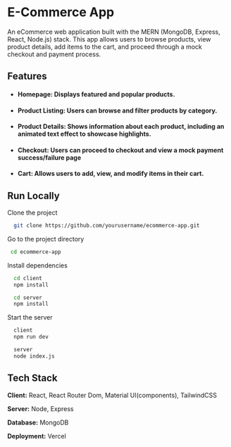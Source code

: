 
# E-Commerce App

An eCommerce web application built with the MERN (MongoDB, Express, React, Node.js) stack. This app allows users to browse products, view product details, add items to the cart, and proceed through a mock checkout and payment process.

## Features

- #### Homepage: Displays featured and popular products.

- #### Product Listing: Users can browse and filter products by category.

- #### Product Details: Shows information about each product, including an animated text effect to showcase highlights.

- #### Checkout: Users can proceed to checkout and view a mock payment success/failure page

- #### Cart: Allows users to add, view, and modify items in their cart.


## Run Locally

Clone the project

```bash
  git clone https://github.com/yourusername/ecommerce-app.git


```

Go to the project directory

```bash
 cd ecommerce-app
```

Install dependencies

```bash
  cd client
  npm install
```
```bash
  cd server
  npm install
```

Start the server

```bash
  client
  npm run dev
```
```bash
  server
  node index.js
```

## Tech Stack

**Client:** React, React Router Dom, 
 Material UI(components), TailwindCSS

**Server:** Node, Express

**Database:** MongoDB

**Deployment:** Vercel

